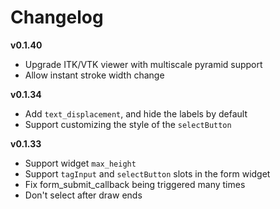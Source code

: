 # Changelog

**v0.1.40**
 * Upgrade ITK/VTK viewer with multiscale pyramid support
 * Allow instant stroke width change

**v0.1.34**
 * Add `text_displacement`, and hide the labels by default
 * Support customizing the style of the `selectButton`

**v0.1.33**
 * Support widget `max_height`
 * Support `tagInput` and `selectButton` slots in the form widget
 * Fix form_submit_callback being triggered many times
 * Don't select after draw ends

